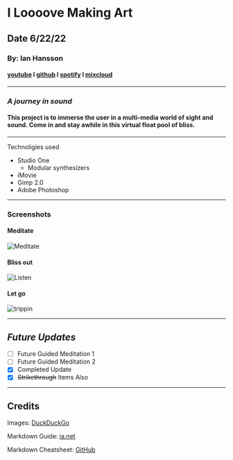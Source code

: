 # I Loooove Making Art

## Date 6/22/22

### By: Ian Hansson

#### [youtube](https://www.youtube.com/channel/UCSUqXLy8b4qOa2CCbJ7hRiQ) l [github](https://github.com/ian713hansson) l [spotify](https://open.spotify.com/artist/2TwUMZgXmfCphf2u4zdLhG) l [mixcloud](https://www.mixcloud.com/BiannualBeats/)
***

### ***A journey in sound***

#### This project is to immerse the user in a multi-media world of sight and sound. Come in and stay awhile in this virtual float pool of bliss. 
***

Technoligies used
* Studio One 
    * Modular synthesizers
* iMovie
* Gimp 2.0
* Adobe Photoshop
***

### Screenshots

#### Meditate
![Meditate](https://external-content.duckduckgo.com/iu/?u=https%3A%2F%2Fholistichealthandperformance.com.au%2Fwp-content%2Fuploads%2F2020%2F01%2Fshutterstock_1562111431.jpg&f=1&nofb=1)

#### Bliss out
![Listen](https://external-content.duckduckgo.com/iu/?u=https%3A%2F%2Ff4.bcbits.com%2Fimg%2Fa2233751570_5.jpg&f=1&nofb=1)

#### Let go

![trippin](https://external-content.duckduckgo.com/iu/?u=https%3A%2F%2Ftse1.mm.bing.net%2Fth%3Fid%3DOIP.BljgKw2mBb3FNpWf7i5YYQHaHa%26pid%3DApi&f=1)
***
## ***Future Updates***
- [ ] Future Guided Meditation 1
- [ ] Future Guided Meditation 2
- [x] Completed Update
- [x] ~~Strikethrough~~ Items Also
***

## **Credits**

Images: [DuckDuckGo](https://duckduckgo.com/?t=hc&va=b)

Markdown Guide: [ia.net](https://ia.net/writer/support/general/markdown-guide)

Markdown Cheatsheet: [GitHub](https://www.markdownguide.org/cheat-sheet/
)